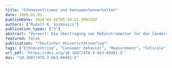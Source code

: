 ```yaml
---
title: "Ethnozentrismus und Konsumentenverhalten"
date: 1999-01-01
publishDate: 2020-02-26T05:54:22.509120Z
authors: ["Rudolf R. Sinkovics"]
publication_types: ["5"]
abstract: "Vorwort: Die Übertragung von Meßinstrumenten für den länderübergreifenden Gebrauch rückt als Folgewirkung der Globalisierung der Wirtschaft immer stärker in das Zentrum des Interesses der Markt- und Konsumentenforschung. Dabei besteht ein natürliches Spannungsverhältnis zwischen Ansätzen, die auf die interkulturelle Vergleichbarkeit von Daten bzw. Forschungsergebnissen abzielen und solchen Zutritten, wo die nationale Abbildungsgüte, im Sinne einer Entsprechung bezüglich des spezifischen lokalen Restriktionsrahmens, im Vordergrund steht. Die gegenständliche Arbeit befaßt sich mit der Prüfung der Anwendbarkeit des Ethnozentrismuskonzeptes im Konsumentenverhalten und entsprechender Meßinstrumente im österreichischen Kontext. Das Ethnozentrismuskonzept liefert einen inhaltlichen Diskussionsbeitrag zur Bedeutung der internationalen Wirtschaftsverflechtung, den Auswirkungen auf Angebot und Nachfrage auf Konsumgütermärkten sowie zu der Entwicklung stärkerer nationalistischer Tendenzen, die auf die lokalen Marktprozesse rückwirken. Aufbauend auf die in den USA entwickelte und in der Marketingliteratur sehr gut etablierte sowie mehrfach verwendete CETSCALE (\"Consumer Ethnocentric Tendencies Scale\", vgl. Shimp und Sharma, 1987) wird eine nationale Adaption des Marketingkonstruktes in und für Österreich vorgenommen. Im Zuge des Untersuchungsverlaufes wird ein kultursensitiver Anpassungsprozeß (\"emic\"-Approach) verfolgt. Die empirischen Teilschritte werden in insgesamt fünf Teilprojekten (Instrumententwicklung, N=1105; Validierungsstudie, N=1069; Extremgruppen-Vergleich, N=177; Parallel-Test Entwicklung sowie Konzepterweiterung, N=182) dargestellt. Unter Rückgriff auf ein weites Spektrum klassisch testtheoretischer sowie qualitativer Verfahren (explorative Faktoranalyse, Reliabilitätsanalysen, Clusteranalyse, konfirmatorische Faktoranalysen, Korrelationsanalysen, Kategorisierungen durch Experten etc.) werden zwei Skalenformen für die Messung von Ethnozentrismus von Konsumenten in Österreich entwickelt und validiert."
featured: false
publication: "*Deutscher Universitätsverlag*"
tags: ["Ethnocentrism", "Consumer behavior", "Measurement", "Cetscale", ""]
url_pdf: "https://doi.org/10.1007/978-3-663-08481-5"
doi: "10.1007/978-3-663-08481-5"
---
```


